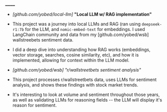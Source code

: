 ### ____

* *[github.com/yobed/local-llm]* **"Local LLM w/ RAG implementation"**
* This project was a journey into local LLMs and RAG (ran using `deepseek-r1:7b` for the LLM, and `nomic-embed-text` for embeddings. I used LangChain community and data from my [github.com/yobed/wsb] wallstreebets sentiment data.
* I did a deep dive into understanding how RAG works (embeddings, vector storage, searches, cosine similarity, etc), and how it is implemented, allowing for context within the LLM model.

* *[github.com/yobed/wsb]* *"r/wallstreetbets sentiment analysis"*
* This project processes r/wallstreetbets data, uses LLMs for sentiment analysis, and shows these findings with stock market trends.
* It's interesting to look at volume and sentiment throughout those years, as well as validating LLMs for reasoning fields -- the LLM will display it's reason for sentiment.


